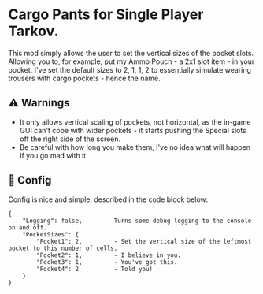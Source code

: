 # Cargo Pants for Single Player Tarkov.

This mod simply allows the user to set the vertical sizes of the pocket slots. Allowing you to, for example, put my Ammo Pouch - a 2x1 slot item - in your pocket.
I've set the default sizes to 2, 1, 1, 2 to essentially simulate wearing trousers with cargo pockets - hence the name.

## :warning: Warnings
* It only allows vertical scaling of pockets, not horizontal, as the in-game GUI can't cope with wider pockets - it starts pushing the Special slots off the right side of the screen.
* Be careful with how long you make them, I've no idea what will happen if you go mad with it. 



## :memo: Config
Config is nice and simple, described in the code block below:

```
{
	"Logging": false,       - Turns some debug logging to the console on and off.
	"PocketSizes": {
		"Pocket1": 2,         - Set the vertical size of the leftmost pocket to this number of cells.
		"Pocket2": 1,         - I believe in you.
		"Pocket3": 1,         - You've got this.
		"Pocket4": 2          - Told you!
	}
}
```

